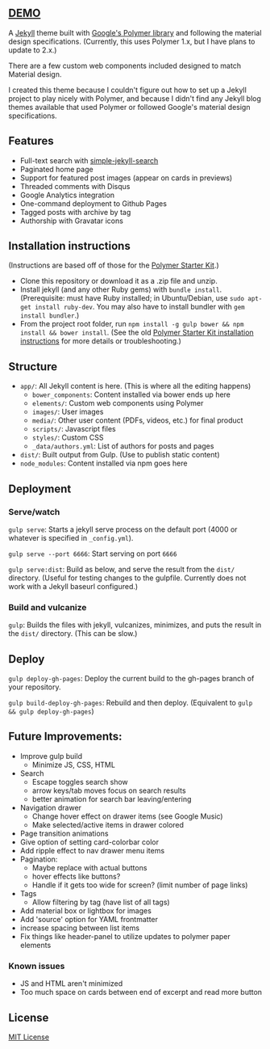## [DEMO](http://juliaebert.com/jekyll-polymer)

A [Jekyll](https://jekyllrb.com/) theme built with [Google's Polymer library](https://www.polymer-project.org/1.0/) and following the material design specifications. (Currently, this uses Polymer 1.x, but I have plans to update to 2.x.)

There are a few custom web components included designed to match Material design.

I created this theme because I couldn't figure out how to set up a Jekyll project to play nicely with Polymer, and because I didn't find any Jekyll blog themes available that used Polymer or followed Google's material design specifications.

## Features

- Full-text search with [simple-jekyll-search](https://github.com/christian-fei/Simple-Jekyll-Search)
- Paginated home page
- Support for featured post images (appear on cards in previews)
- Threaded comments with Disqus
- Google Analytics integration
- One-command deployment to Github Pages
- Tagged posts with archive by tag
- Authorship with Gravatar icons

## Installation instructions

(Instructions are based off of those for the [Polymer Starter Kit](https://github.com/PolymerElements/polymer-starter-kit).)

- Clone this repository or download it as a .zip file and unzip.
- Install jekyll (and any other Ruby gems) with `bundle install`. (Prerequisite: must have Ruby installed; in Ubuntu/Debian, use `sudo apt-get install ruby-dev`. You may also have to install bundler with `gem install bundler`.)
- From the project root folder, run `npm install -g gulp bower && npm install && bower install`. (See the old [Polymer Starter Kit installation instructions](https://github.com/PolymerElements/polymer-starter-kit/blob/5602f0d3352540335eae413ff35d90cbeab9ee72/README.md) for more details or troubleshooting.)

## Structure

- `app/`: All Jekyll content is here. (This is where all the editing happens)
  - `bower_components`: Content installed via bower ends up here
  - `elements/`: Custom web components using Polymer
  - `images/`: User images
  - `media/`: Other user content (PDFs, videos, etc.) for final product
  - `scripts/`: Javascript files
  - `styles/`: Custom CSS
  - `_data/authors.yml`: List of authors for posts and pages 
- `dist/`: Built output from Gulp. (Use to publish static content)
- `node_modules`: Content installed via npm goes here

## Deployment

### Serve/watch

`gulp serve`: Starts a jekyll serve process on the default port (4000 or whatever is specified in `_config.yml`).

`gulp serve --port 6666`: Start serving on port `6666`

`gulp serve:dist`: Build as below, and serve the result from the `dist/` directory. (Useful for testing changes to the gulpfile. Currently does not work with a Jekyll baseurl configured.)

### Build and vulcanize

`gulp`: Builds the files with jekyll, vulcanizes, minimizes, and puts the result in the `dist/` directory. (This can be slow.)

## Deploy

`gulp deploy-gh-pages`: Deploy the current build to the gh-pages branch of your repository.

`gulp build-deploy-gh-pages`: Rebuild and then deploy. (Equivalent to `gulp && gulp deploy-gh-pages`)

## Future Improvements:

- Improve gulp build
    - Minimize JS, CSS, HTML
- Search
    - Escape toggles search show
    - arrow keys/tab moves focus on search results
    - better animation for search bar leaving/entering
- Navigation drawer
    - Change hover effect on drawer items (see Google Music)
    - Make selected/active items in drawer colored
- Page transition animations
- Give option of setting card-colorbar color
- Add ripple effect to nav drawer menu items
- Pagination:
    - Maybe replace with actual buttons
    - hover effects like buttons?
    - Handle if it gets too wide for screen? (limit number of page links)
- Tags
    - Allow filtering by tag (have list of all tags)
- Add material box or lightbox for images
- Add 'source' option for YAML frontmatter
- increase spacing between list items
- Fix things like header-panel to utilize updates to polymer paper elements

### Known issues

- JS and HTML aren't minimized
- Too much space on cards between end of excerpt and read more button

## License

[MIT License](license.md)
